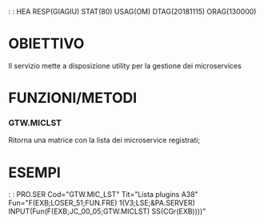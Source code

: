  :  : HEA RESP(GIAGIU) STAT(80) USAG(OM) DTAG(20181115) ORAG(130000)
# OBIETTIVO
Il servizio mette a disposizione utility per la gestione dei microservices

# FUNZIONI/METODI

### GTW.MICLST
Ritorna una matrice con la lista dei microservice registrati;

# ESEMPI

 :  : PRO.SER Cod="GTW.MIC_LST" Tit="Lista plugins A38" Fun="F(EXB;LOSER_51;FUN.FRE) 1(V3;LSE;&PA.SERVER) INPUT(Fun(F(EXB;JC_00_05;GTW.MICLST) SS(CGr(EXB))))"
